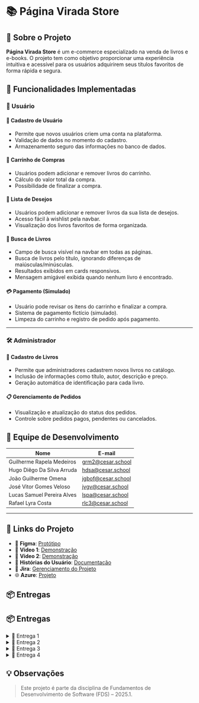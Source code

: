 # 📚 Página Virada Store

## 📌 Sobre o Projeto

**Página Virada Store** é um e-commerce especializado na venda de livros e e-books. O projeto tem como objetivo proporcionar uma experiência intuitiva e acessível para os usuários adquirirem seus títulos favoritos de forma rápida e segura.

## 🚀 Funcionalidades Implementadas

### 👤 Usuário
#### 📝 Cadastro de Usuário
- Permite que novos usuários criem uma conta na plataforma.
- Validação de dados no momento do cadastro.
- Armazenamento seguro das informações no banco de dados.

#### 🛒 Carrinho de Compras
- Usuários podem adicionar e remover livros do carrinho.
- Cálculo do valor total da compra.
- Possibilidade de finalizar a compra.

#### 💖 Lista de Desejos
- Usuários podem adicionar e remover livros da sua lista de desejos.
- Acesso fácil à wishlist pela navbar.
- Visualização dos livros favoritos de forma organizada.

#### 🔎 Busca de Livros
- Campo de busca visível na navbar em todas as páginas.
- Busca de livros pelo título, ignorando diferenças de maiúsculas/minúsculas.
- Resultados exibidos em cards responsivos.
- Mensagem amigável exibida quando nenhum livro é encontrado.

#### 💳 Pagamento (Simulado)
- Usuário pode revisar os itens do carrinho e finalizar a compra.
- Sistema de pagamento fictício (simulado).
- Limpeza do carrinho e registro de pedido após pagamento.

---

### 🛠️ Administrador
#### 📖 Cadastro de Livros
- Permite que administradores cadastrem novos livros no catálogo.
- Inclusão de informações como título, autor, descrição e preço.
- Geração automática de identificação para cada livro.

#### 📋 Gerenciamento de Pedidos
- Visualização e atualização do status dos pedidos.
- Controle sobre pedidos pagos, pendentes ou cancelados.

## 👥 Equipe de Desenvolvimento

| Nome                         | E-mail                         |
|-----------------------------|--------------------------------|
| Guilherme Rapela Medeiros   | grm2@cesar.school              |
| Hugo Diêgo Da Silva Arruda  | hdsa@cesar.school              |
| João Guilherme Omena        | jgbof@cesar.school             |
| José Vitor Gomes Veloso     | jvgv@cesar.school              |
| Lucas Samuel Pereira Alves  | lspa@cesar.school              |
| Rafael Lyra Costa           | rlc3@cesar.school              |

---

## 🔗 Links do Projeto

- 🎨 **Figma**: [Protótipo](https://www.figma.com/design/aDKjwqFzzYOgslpmmFgf3w/Untitled?node-id=0-1&t=petcbihtWxGSNXbQ-1)
- 🎥 **Vídeo 1**: [Demonstração](https://youtu.be/muRVmqQawBw)
- 🎥 **Vídeo 2**: [Demonstração](https://youtu.be/kaBcxNm3d-Y)
- 📄 **Histórias do Usuário**: [Documentação](https://docs.google.com/document/d/1qxWeY8sgxpPxejGPDY0ZJitrgwIRGgKHSkECFL7OSgg/edit?usp=sharing)
- 📌 **Jira**: [Gerenciamento do Projeto](https://paginaviradastore.atlassian.net/jira/software/projects/SCRUM/summary)
- 🌐 **Azure**: [Projeto](paginaviradastore-g8fjeqbuc9beeuc3.brazilsouth-01.azurewebsites.net)

## 📦 Entregas

## 📦 Entregas

<details>
  <summary>🚀 Entrega 1</summary>

  ![Quadro Jira](./prints/entrega1_quadro.png)  
  ![Backlog](./prints/entrega1_backlog.png)

</details>

<details>
  <summary>🚀 Entrega 2</summary>

  ![Sprint Done](./prints/entrega2_sprint1Done.png)  
  ![Backlog](./prints/entrega2_backlog.png)  
  ![Issues/Tracker](./prints/entrega2_issues.png)  
  🎥 [Vídeo Demonstração](https://youtu.be/kaBcxNm3d-Y)  
  🌐 Link Azure: [Página Virada Store](https://paginaviradastore-g8fjeqbuc9beeuc3.brazilsouth-01.azurewebsites.net)

  #### 💬 Relato Programação em Par
  Tentamos utilizar o método de programação em par, porém, com resultados abaixo da expectativa [...] (texto completo aqui).

</details>

<details>
  <summary>🚧 Entrega 3</summary>

  *(Em andamento)*

</details>

<details>
  <summary>🚧 Entrega 4</summary>

  *(Em andamento)*

</details>


## 💡 Observações
> Este projeto é parte da disciplina de Fundamentos de Desenvolvimento de Software (FDS) – 2025.1.
